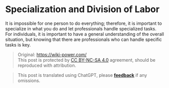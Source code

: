 # Specialization and Division of Labor

It is impossible for one person to do everything; therefore, it is important to specialize in what you do and let professionals handle specialized tasks.  
For individuals, it is important to have a general understanding of the overall situation, but knowing that there are professionals who can handle specific tasks is key.

> Original: <https://wiki-power.com/>  
> This post is protected by [CC BY-NC-SA 4.0](https://creativecommons.org/licenses/by/4.0/deed.en) agreement, should be reproduced with attribution.

> This post is translated using ChatGPT, please [**feedback**](https://github.com/linyuxuanlin/Wiki_MkDocs/issues/new) if any omissions.